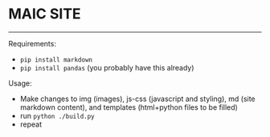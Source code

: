 # MAIC SITE

--- 

Requirements:
* `pip install markdown`
* `pip install pandas` (you probably have this already)

Usage:
* Make changes to img (images), js-css (javascript and styling), md (site markdown content), and templates (html+python files to be filled)
* run `python ./build.py`
* repeat